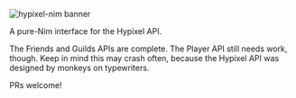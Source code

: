 ![hypixel-nim banner](https://knaque.dev/ext/hypixel_banner.png)

A pure-Nim interface for the Hypixel API.

The Friends and Guilds APIs are complete. The Player API still needs work, though.
Keep in mind this may crash often, because the Hypixel API was designed by monkeys on typewriters.

PRs welcome!